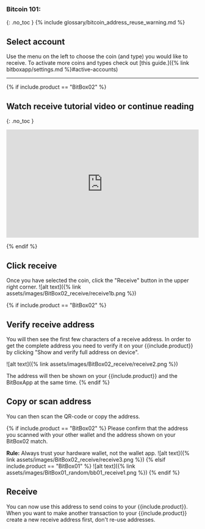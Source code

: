 
### Bitcoin 101:
{: .no_toc }
{% include glossary/bitcoin_address_reuse_warning.md %}


## Select account

Use the menu on the left to choose the coin (and type) you would like to receive. To activate more coins and types check out [this guide.]({% link bitboxapp/settings.md %}#active-accounts)


---

{% if include.product == "BitBox02" %}
## Watch receive tutorial video or continue reading
{: .no_toc }
<style>.embed-container { position: relative; padding-bottom: 56.25%; height: 0; overflow: hidden; max-width: 100%; } .embed-container iframe, .embed-container object, .embed-container embed { position: absolute; top: 0; left: 0; width: 100%; height: 100%; }</style><div class='embed-container'><iframe src='https://www.youtube.com/embed/x-pwgSQ2aw0' frameborder='0' allowfullscreen></iframe></div>

{% endif %}

## Click receive

Once you have selected the coin, click the "Receive" button in the upper right corner.
![alt text]({% link assets/images/BitBox02_receive/receive1b.png %})


{% if include.product == "BitBox02" %}
## Verify receive address

You will then see the first few characters of a receive address. In order to get the complete address you need to verify it on your {{include.product}} by clicking "Show and verify full address on device".

![alt text]({% link assets/images/BitBox02_receive/receive2.png %})

The address will then be shown on your {{include.product}} and the BitBoxApp at the same time.
{% endif %}

## Copy or scan address
You can then scan the QR-code or copy the address.

{% if include.product == "BitBox02" %}
Please confirm that the address you scanned with your other wallet and the address shown on your BitBox02 match.

 **Rule:** Always trust your hardware wallet, not the wallet app.
![alt text]({% link assets/images/BitBox02_receive/receive3.png %})
{% elsif include.product == "BitBox01" %}
![alt text]({% link assets/images/BitBox01_random/bb01_receive1.png %})
{% endif %}

## Receive
You can now use this address to send coins to your {{include.product}}. When you want to make another transaction to your {{include.product}} create a new receive address first, don't re-use addresses.
